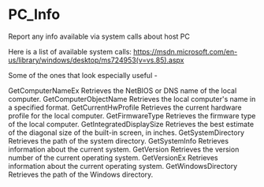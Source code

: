 # PC_Info
Report any info available via system calls about host PC

Here is a list of available system calls:
https://msdn.microsoft.com/en-us/library/windows/desktop/ms724953(v=vs.85).aspx

Some of the ones that look especially useful -

GetComputerNameEx	Retrieves the NetBIOS or DNS name of the local computer.
GetComputerObjectName	Retrieves the local computer's name in a specified format.
GetCurrentHwProfile	Retrieves the current hardware profile for the local computer.
GetFirmwareType	Retrieves the firmware type of the local computer.
GetIntegratedDisplaySize	Retrieves the best estimate of the diagonal size of the built-in screen, in inches.
GetSystemDirectory	Retrieves the path of the system directory.
GetSystemInfo	Retrieves information about the current system.
GetVersion	Retrieves the version number of the current operating system.
GetVersionEx	Retrieves information about the current operating system.
GetWindowsDirectory	Retrieves the path of the Windows directory.
